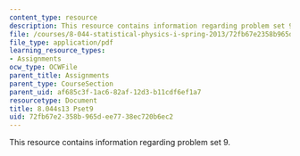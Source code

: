 ```yaml
---
content_type: resource
description: This resource contains information regarding problem set 9.
file: /courses/8-044-statistical-physics-i-spring-2013/72fb67e2358b965dee7738ec720b6ec2_MIT8_044S13_ps9.pdf
file_type: application/pdf
learning_resource_types:
- Assignments
ocw_type: OCWFile
parent_title: Assignments
parent_type: CourseSection
parent_uid: af685c3f-1ac6-82af-12d3-b11cdf6ef1a7
resourcetype: Document
title: 8.044s13 Pset9
uid: 72fb67e2-358b-965d-ee77-38ec720b6ec2
---
```

This resource contains information regarding problem set 9.

